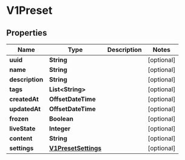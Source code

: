 

# V1Preset


## Properties

| Name | Type | Description | Notes |
|------------ | ------------- | ------------- | -------------|
|**uuid** | **String** |  |  [optional] |
|**name** | **String** |  |  [optional] |
|**description** | **String** |  |  [optional] |
|**tags** | **List&lt;String&gt;** |  |  [optional] |
|**createdAt** | **OffsetDateTime** |  |  [optional] |
|**updatedAt** | **OffsetDateTime** |  |  [optional] |
|**frozen** | **Boolean** |  |  [optional] |
|**liveState** | **Integer** |  |  [optional] |
|**content** | **String** |  |  [optional] |
|**settings** | [**V1PresetSettings**](V1PresetSettings.md) |  |  [optional] |



